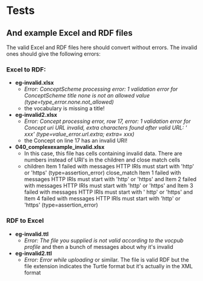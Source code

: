 # Tests
## And example Excel and RDF files

The valid Excel and RDF files here should convert without errors. The invalid ones should give the following errors:

### Excel to RDF:
* **eg-invalid.xlsx**
    * _Error: ConceptScheme processing error: 1 validation error for ConceptScheme title none is not an allowed value (type=type_error.none.not_allowed)_
    * the vocabulary is missing a title!
* **eg-invalid2.xlsx**
    * _Error: Concept processing error, row 17, error: 1 validation error for Concept uri URL invalid, extra characters found after valid URL: ' xxx' (type=value_error.url.extra; extra= xxx)_
    * the Concept on line 17 has an invalid URI!
* **040_complexexample_invalid.xlsx**
    * In this case, this file has cells containing invalid data. There are numbers instead of URI's in the children and close match cells
    * children
      Item 1 failed with messages HTTP IRIs must start with 'http' or 'https' (type=assertion_error)
      close_match
      Item 1 failed with messages HTTP IRIs must start with 'http' or 'https' and Item 2 failed with messages HTTP IRIs must start with 'http' or 'https' and Item 3 failed with messages HTTP IRIs must start with '
      http' or 'https' and Item 4 failed with messages HTTP IRIs must start with 'http' or 'https' (type=assertion_error)


### RDF to Excel
* **eg-invalid.ttl**
    * _Error: The file you supplied is not valid according to the vocpub profile_ and then a bunch of messages about why it's invalid
* **eg-invalid2.ttl**
    * _Error: Error while uploading_ or similar. The file is valid RDF but the file extension indicates the Turtle format but it's actually in the XML format
